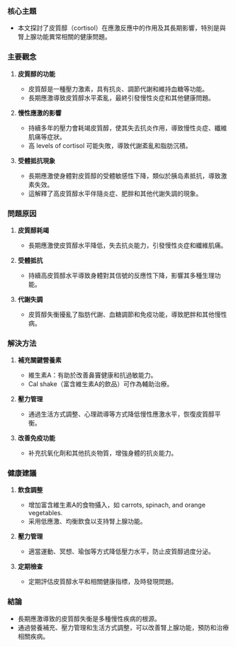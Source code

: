 ### 核心主題  
- 本文探討了皮質醇（cortisol）在應激反應中的作用及其長期影響，特別是與腎上腺功能異常相關的健康問題。

### 主要觀念  
1. **皮質醇的功能**  
   - 皮質醇是一種壓力激素，具有抗炎、調節代謝和維持血糖等功能。
   - 長期應激導致皮質醇水平紊亂，最終引發慢性炎症和其他健康問題。

2. **慢性應激的影響**  
   - 持續多年的壓力會耗竭皮質醇，使其失去抗炎作用，導致慢性炎症、纖維肌痛等症狀。
   - 高 levels of cortisol 可能失敗，導致代謝紊亂和脂肪沉積。

3. **受體抵抗現象**  
   - 長期應激使身體對皮質醇的受體敏感性下降，類似於胰岛素抵抗，導致激素失效。
   - 這解釋了高皮質醇水平伴隨炎症、肥胖和其他代謝失調的現象。

### 問題原因  
1. **皮質醇耗竭**  
   - 長期應激使皮質醇水平降低，失去抗炎能力，引發慢性炎症和纖維肌痛。

2. **受體抵抗**  
   - 持續高皮質醇水平導致身體對其信號的反應性下降，影響其多種生理功能。

3. **代謝失調**  
   - 皮質醇失衡擾亂了脂肪代謝、血糖調節和免疫功能，導致肥胖和其他慢性病。

### 解決方法  
1. **補充關鍵營養素**  
   - 維生素A：有助於改善鼻竇健康和抗過敏能力。
   - Cal shake（富含維生素A的飲品）可作為輔助治療。

2. **壓力管理**  
   - 通過生活方式調整、心理疏導等方式降低慢性應激水平，恢復皮質醇平衡。

3. **改善免疫功能**  
   - 补充抗氧化劑和其他抗炎物質，增強身體的抗炎能力。

### 健康建議  
1. **飲食調整**  
   - 增加富含維生素A的食物攝入，如 carrots, spinach, and orange vegetables.
   - 采用低應激、均衡飲食以支持腎上腺功能。

2. **壓力管理**  
   - 適當運動、冥想、瑜伽等方式降低壓力水平，防止皮質醇過度分泌。

3. **定期檢查**  
   - 定期評估皮質醇水平和相關健康指標，及時發現問題。

### 結論  
- 長期應激導致的皮質醇失衡是多種慢性疾病的根源。
- 通過營養補充、壓力管理和生活方式調整，可以改善腎上腺功能，預防和治療相關疾病。